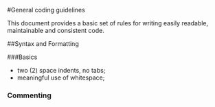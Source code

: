 
#General coding guidelines

This document provides a basic set of rules for writing easily readable, maintainable and consistent code.

##Syntax and Formatting

###Basics
- two (2) space indents, no tabs;
- meaningful use of whitespace;


### Commenting

